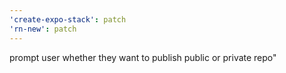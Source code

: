 ```yaml
---
'create-expo-stack': patch
'rn-new': patch
---
```


prompt user whether they want to publish public or private repo"
